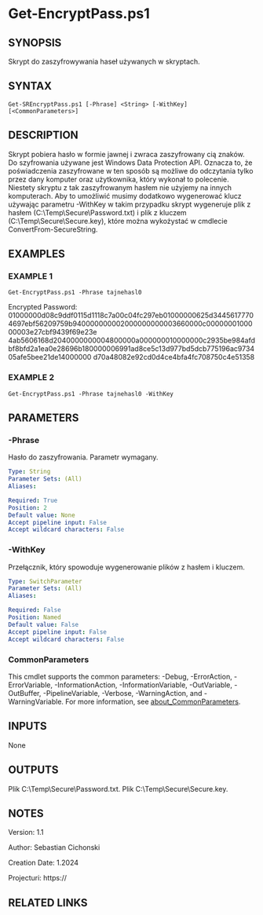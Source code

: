 

# Get-EncryptPass.ps1

## SYNOPSIS
Skrypt do zaszyfrowywania haseł używanych w skryptach.

## SYNTAX

```
Get-SREncryptPass.ps1 [-Phrase] <String> [-WithKey] [<CommonParameters>]
```

## DESCRIPTION
Skrypt pobiera hasło w formie jawnej i zwraca zaszyfrowany cią znaków.
Do szyfrowania używane jest Windows Data Protection API. 
Oznacza to, że poświadczenia zaszyfrowane w ten sposób są możliwe do odczytania tylko przez dany komputer oraz użytkownika, który wykonał to polecenie. 
Niestety skryptu z tak zaszyfrowanym hasłem nie użyjemy na innych komputerach.
Aby to umożliwić musimy dodatkowo wygenerować klucz używając parametru -WithKey
w takim przypadku skrypt wygeneruje plik z hasłem (C:\Temp\Secure\Password.txt) i plik z kluczem (C:\Temp\Secure\Secure.key), które można wykożystać w cmdlecie ConvertFrom-SecureString.

## EXAMPLES

### EXAMPLE 1
```
Get-EncryptPass.ps1 -Phrase tajnehasl0
```

Encrypted Password: 
01000000d08c9ddf0115d1118c7a00c04fc297eb01000000625d34456177704697ebf56209759b940000000002000000000003660000c0000000100000003e27cbf9439f69e23e
4ab5606168d2040000000004800000a000000010000000c2935be984afdbf8bfd2a1ea0e28696b180000006991ad8ce5c13d977bd5dcb775196ac973405afe5bee21de14000000
d70a48082e92cd0d4ce4bfa4fc708750c4e51358

### EXAMPLE 2
```
Get-EncryptPass.ps1 -Phrase tajnehasl0 -WithKey
```

## PARAMETERS

### -Phrase
Hasło do zaszyfrowania. Parametr wymagany.

```yaml
Type: String
Parameter Sets: (All)
Aliases:

Required: True
Position: 2
Default value: None
Accept pipeline input: False
Accept wildcard characters: False
```

### -WithKey
Przełącznik, który spowoduje wygenerowanie plików z hasłem i kluczem.

```yaml
Type: SwitchParameter
Parameter Sets: (All)
Aliases:

Required: False
Position: Named
Default value: False
Accept pipeline input: False
Accept wildcard characters: False
```

### CommonParameters
This cmdlet supports the common parameters: -Debug, -ErrorAction, -ErrorVariable, -InformationAction, -InformationVariable, -OutVariable, -OutBuffer, -PipelineVariable, -Verbose, -WarningAction, and -WarningVariable. For more information, see [about_CommonParameters](http://go.microsoft.com/fwlink/?LinkID=113216).

## INPUTS

 None
## OUTPUTS

 Plik C:\Temp\Secure\Password.txt.
 Plik C:\Temp\Secure\Secure.key.
## NOTES
Version:        1.1

Author:         Sebastian Cichonski

Creation Date:  1.2024

Projecturi:     https://

## RELATED LINKS
